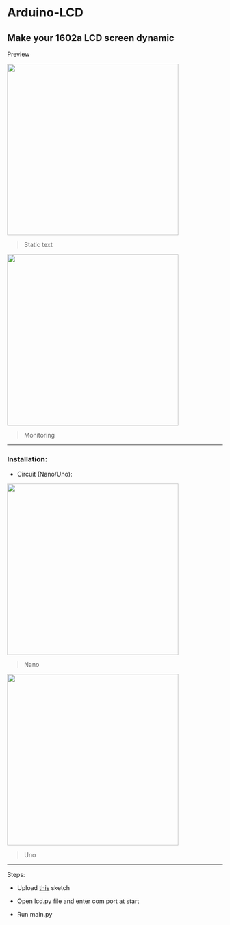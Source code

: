 # Arduino-LCD
## Make your 1602a LCD screen dynamic

Preview

<img src="https://i.imgur.com/UlO8CG4.jpg" width=400>

> Static text

<img src="https://i.imgur.com/QTZsHrJ.jpg" width=400>

> Monitoring

***

### Installation:

* Circuit (Nano/Uno):

<img src="https://i.imgur.com/B13VwVw.png" width=400>

> Nano

<img src="https://i.imgur.com/hbKl7VE.png" width=400>

> Uno

***

Steps:

* Upload [this](https://raw.githubusercontent.com/dest4590/arduino-lcd/main/sketch.ino) sketch

* Open lcd.py file and enter com port at start

* Run main.py